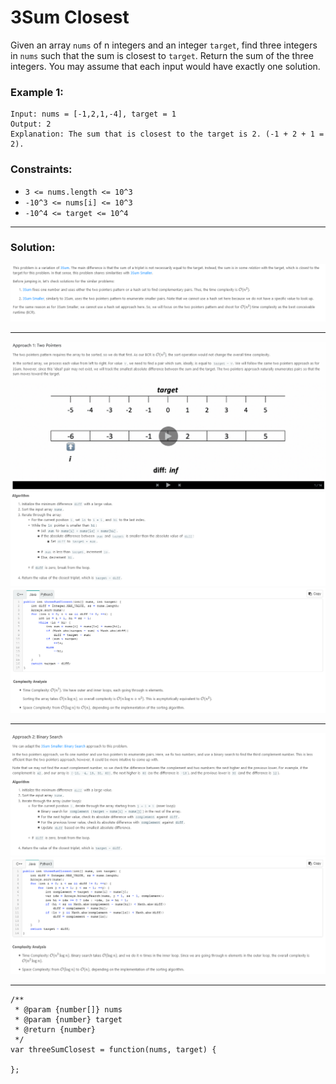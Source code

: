 # 3Sum Closest

Given an array `nums` of n integers and an integer `target`, find three integers in `nums` such that the sum is closest to `target`. Return the sum of the three integers. You may assume that each input would have exactly one solution.

### Example 1:

```
Input: nums = [-1,2,1,-4], target = 1
Output: 2
Explanation: The sum that is closest to the target is 2. (-1 + 2 + 1 = 2).
```

### Constraints:

- `3 <= nums.length <= 10^3`
- `-10^3 <= nums[i] <= 10^3`
- `-10^4 <= target <= 10^4`

---

### Solution:

![Description_01](pics/8/3SumClosest_Introduction.PNG)

---

![Approach1-01](pics/8/3SumClosest_Approach1-01.gif)
![Approach1-02](pics/8/3SumClosest_Approach1-02.PNG)
![Approach1-03](pics/8/3SumClosest_Approach1-03.PNG)

---

![Approach2-01](pics/8/3SumClosest_Approach2-01.PNG)
![Approach2-02](pics/8/3SumClosest_Approach2-02.PNG)

---

```
/**
 * @param {number[]} nums
 * @param {number} target
 * @return {number}
 */
var threeSumClosest = function(nums, target) {

};
```
